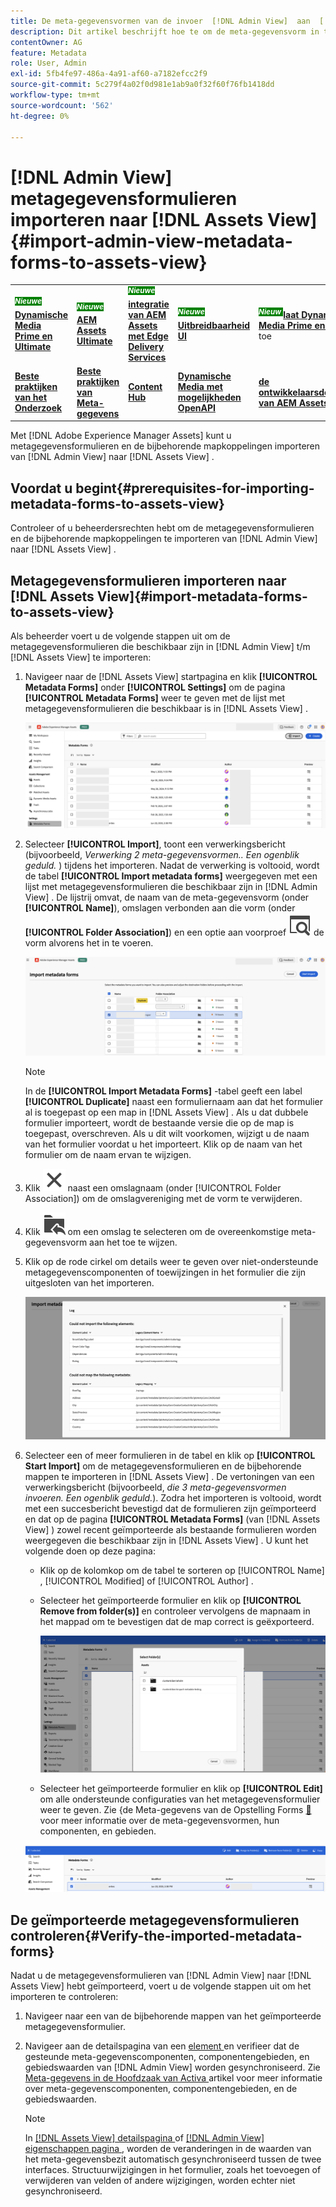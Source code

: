 ```yaml
---
title: De meta-gegevensvormen van de invoer  [!DNL Admin View]  aan  [!DNL Assets View]
description: Dit artikel beschrijft hoe te om de meta-gegevensvorm in te voeren beschikbaar in  [!DNL Admin View]  aan  [!DNL Assets View]
contentOwner: AG
feature: Metadata
role: User, Admin
exl-id: 5fb4fe97-486a-4a91-af60-a7182efcc2f9
source-git-commit: 5c279f4a02f0d981e1ab9a0f32f60f76fb1418dd
workflow-type: tm+mt
source-wordcount: '562'
ht-degree: 0%

---
```


# [!DNL Admin View] metagegevensformulieren importeren naar [!DNL Assets View] {#import-admin-view-metadata-forms-to-assets-view}

<table>
    <tr>
        <td>
            <sup style= "background-color:#008000; color:#FFFFFF; font-weight:bold"><i> Nieuwe </i></sup> <a href="/help/assets/dynamic-media/dm-prime-ultimate.md"><b> Dynamische Media Prime en Ultimate </b></a>
        </td>
        <td>
            <sup style= "background-color:#008000; color:#FFFFFF; font-weight:bold"><i> Nieuwe </i></sup> <a href="/help/assets/assets-ultimate-overview.md"><b> AEM Assets Ultimate </b></a>
        </td>
        <td>
            <sup style= "background-color:#008000; color:#FFFFFF; font-weight:bold"><i> Nieuwe </i></sup> <a href="/help/assets/integrate-aem-assets-edge-delivery-services.md"><b> integratie van AEM Assets met Edge Delivery Services </b></a>
        </td>
        <td>
            <sup style= "background-color:#008000; color:#FFFFFF; font-weight:bold"><i> Nieuwe </i></sup> <a href="/help/assets/aem-assets-view-ui-extensibility.md"><b> Uitbreidbaarheid UI </b></a>
        </td>
          <td>
            <sup style= "background-color:#008000; color:#FFFFFF; font-weight:bold"><i> Nieuw </i></sup> <a href="/help/assets/dynamic-media/enable-dynamic-media-prime-and-ultimate.md"><b> laat Dynamische Media Prime en Ultimate </b></a> toe
        </td>
    </tr>
    <tr>
        <td>
            <a href="/help/assets/search-best-practices.md"><b> Beste praktijken van het Onderzoek </b></a>
        </td>
        <td>
            <a href="/help/assets/metadata-best-practices.md"><b> Beste praktijken van Meta-gegevens </b></a>
        </td>
        <td>
            <a href="/help/assets/product-overview.md"><b> Content Hub </b></a>
        </td>
        <td>
            <a href="/help/assets/dynamic-media-open-apis-overview.md"><b> Dynamische Media met mogelijkheden OpenAPI </b></a>
        </td>
        <td>
            <a href="https://developer.adobe.com/experience-cloud/experience-manager-apis/"><b> de ontwikkelaarsdocumentatie van AEM Assets </b></a>
        </td>
    </tr>
</table>

Met [!DNL Adobe Experience Manager Assets] kunt u metagegevensformulieren en de bijbehorende mapkoppelingen importeren van [!DNL Admin View] naar [!DNL Assets View] .

## Voordat u begint{#prerequisites-for-importing-metadata-forms-to-assets-view}

Controleer of u beheerdersrechten hebt om de metagegevensformulieren en de bijbehorende mapkoppelingen te importeren van [!DNL Admin View] naar [!DNL Assets View] .

## Metagegevensformulieren importeren naar [!DNL Assets View]{#import-metadata-forms-to-assets-view}

Als beheerder voert u de volgende stappen uit om de metagegevensformulieren die beschikbaar zijn in [!DNL Admin View] t/m [!DNL Assets View] te importeren:

1. Navigeer naar de [!DNL Assets View] startpagina en klik **[!UICONTROL &#x200B; Metadata Forms]** onder **[!UICONTROL Settings]** om de pagina **[!UICONTROL Metadata Forms]** weer te geven met de lijst met metagegevensformulieren die beschikbaar is in [!DNL Assets View] .

   ![ pagina van meta-gegevensvormen ](/help/assets/assets/metadata-forms-page.png)

1. Selecteer **[!UICONTROL Import]**, toont een verwerkingsbericht (bijvoorbeeld, *Verwerking 2 meta-gegevensvormen.. Een ogenblik geduld.* ) tijdens het importeren. Nadat de verwerking is voltooid, wordt de tabel **[!UICONTROL Import metadata forms]** weergegeven met een lijst met metagegevensformulieren die beschikbaar zijn in [!DNL Admin View] . De lijstrij omvat, de naam van de meta-gegevensvorm (onder **[!UICONTROL Name]**), omslagen verbonden aan die vorm (onder **[!UICONTROL Folder Association]**) en een optie aan voorproef ![ ](/help/assets/assets/Preview.svg) de vorm alvorens het in te voeren.

   ![ de pagina van Forms van Meta-gegevens van de Invoer &lbrace;](/help/assets/assets/import-metadata-forms-page.png)

   >[!NOTE]
   > 
   > In de **[!UICONTROL Import Metadata Forms]** -tabel geeft een label **[!UICONTROL Duplicate]** naast een formuliernaam aan dat het formulier al is toegepast op een map in [!DNL Assets View] . Als u dat dubbele formulier importeert, wordt de bestaande versie die op de map is toegepast, overschreven. Als u dit wilt voorkomen, wijzigt u de naam van het formulier voordat u het importeert. Klik op de naam van het formulier om de naam ervan te wijzigen.

1. Klik ![ uitgezochte omslag ](/help/assets/assets/x.svg) naast een omslagnaam (onder [!UICONTROL Folder Association]) om de omslagvereniging met de vorm te verwijderen.
1. Klik ![ uitgezochte omslag ](/help/assets/assets/add-to-folder.svg) om een omslag te selecteren om de overeenkomstige meta-gegevensvorm aan het toe te wijzen.
1. Klik op de rode cirkel om details weer te geven over niet-ondersteunde metagegevenscomponenten of toewijzingen in het formulier die zijn uitgesloten van het importeren.

   ![ de pagina van Forms van Meta-gegevens van de Invoer &lbrace;](/help/assets/assets/unsupported-import-elements.png)

1. Selecteer een of meer formulieren in de tabel en klik op **[!UICONTROL Start Import]** om de metagegevensformulieren en de bijbehorende mappen te importeren in [!DNL Assets View] . De vertoningen van een verwerkingsbericht (bijvoorbeeld, *die 3 meta-gegevensvormen invoeren. Een ogenblik geduld.*). Zodra het importeren is voltooid, wordt met een succesbericht bevestigd dat de formulieren zijn geïmporteerd en dat op de pagina **[!UICONTROL Metadata Forms]** (van [!DNL Assets View] ) zowel recent geïmporteerde als bestaande formulieren worden weergegeven die beschikbaar zijn in [!DNL Assets View] . U kunt het volgende doen op deze pagina:

   * Klik op de kolomkop om de tabel te sorteren op [!UICONTROL Name] , [!UICONTROL Modified] of [!UICONTROL Author] .
   * Selecteer het geïmporteerde formulier en klik op **[!UICONTROL Remove from folder(s)]** en controleer vervolgens de mapnaam in het mappad om te bevestigen dat de map correct is geëxporteerd.

     ![ verifieer de pagina van meta-gegevensvormen ](/help/assets/assets/confirm-ported-folder.png)
   * Selecteer het geïmporteerde formulier en klik op **[!UICONTROL Edit]** om alle ondersteunde configuraties van het metagegevensformulier weer te geven. Zie &lbrace;de Meta-gegevens van de Opstelling Forms [&#128279;](https://experienceleague.adobe.com/en/docs/experience-manager-assets-essentials/help/metadata#metadata-forms) voor meer informatie over de meta-gegevensvormen, hun componenten, en gebieden.

   ![ verifieer de pagina van meta-gegevensvormen ](/help/assets/assets/verify-metadata-forms-page.png)

## De geïmporteerde metagegevensformulieren controleren{#Verify-the-imported-metadata-forms}

Nadat u de metagegevensformulieren van [!DNL Admin View] naar [!DNL Assets View] hebt geïmporteerd, voert u de volgende stappen uit om het importeren te controleren:

1. Navigeer naar een van de bijbehorende mappen van het geïmporteerde metagegevensformulier.
1. Navigeer aan de detailspagina van een [ element ](/help/assets/navigate-assets-view.md#preview-assets) en verifieer dat de gesteunde meta-gegevenscomponenten, componentengebieden, en gebiedswaarden van [!DNL Admin View] worden gesynchroniseerd. Zie [ Meta-gegevens in de Hoofdzaak van Activa ](https://experienceleague.adobe.com/en/docs/experience-manager-assets-essentials/help/metadata) artikel voor meer informatie over meta-gegevenscomponenten, componentengebieden, en de gebiedswaarden.

   >[!NOTE]
   >
   > In [[!DNL Assets View]  detailspagina ](https://experienceleague.adobe.com/en/docs/experience-manager-cloud-service/content/assets/assets-view/metadata-assets-view#metadata-forms) of [[!DNL Admin View]  eigenschappen pagina ](https://experienceleague.adobe.com/en/docs/experience-manager-65/content/assets/administer/metadata-schemas), worden de veranderingen in de waarden van het meta-gegevensbezit automatisch gesynchroniseerd tussen de twee interfaces. Structuurwijzigingen in het formulier, zoals het toevoegen of verwijderen van velden of andere wijzigingen, worden echter niet gesynchroniseerd.
